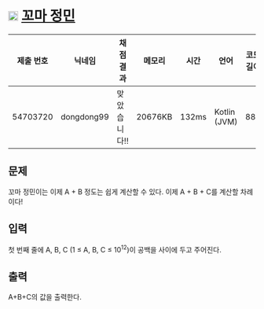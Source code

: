 # <img width="20px"  src="https://d2gd6pc034wcta.cloudfront.net/tier/1.svg" class="solvedac-tier"> [꼬마 정민](https://www.acmicpc.net/problem/11382) 

| 제출 번호 | 닉네임 | 채점 결과 | 메모리 | 시간 | 언어 | 코드 길이 |
|---|---|---|---|---|---|---|
|54703720|dongdong99|맞았습니다!! |20676KB|132ms|Kotlin (JVM)|88B|

## 문제
<p>꼬마 정민이는 이제 A + B 정도는 쉽게 계산할 수 있다. 이제 A + B + C를 계산할 차례이다!</p>

## 입력
<p>첫 번째 줄에 A, B, C (1 ≤ A, B, C ≤ 10<sup>12</sup>)이 공백을 사이에 두고 주어진다.</p>

## 출력
<p>A+B+C의 값을 출력한다.</p>

